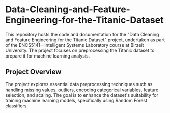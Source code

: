 # Data-Cleaning-and-Feature-Engineering-for-the-Titanic-Dataset
This repository hosts the code and documentation for the "Data Cleaning and Feature Engineering for the Titanic Dataset" project, undertaken as part of the ENCS5141—Intelligent Systems Laboratory course at Birzeit University. The project focuses on preprocessing the Titanic dataset to prepare it for machine learning analysis.

## Project Overview

The project explores essential data preprocessing techniques such as handling missing values, outliers, encoding categorical variables, feature selection, and scaling. The goal is to enhance the dataset's suitability for training machine learning models, specifically using Random Forest classifiers.
